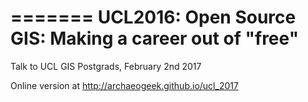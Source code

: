 =======
UCL2016: Open Source GIS: Making a career out of "free"
============

Talk to UCL GIS Postgrads, February 2nd 2017

Online version at http://archaeogeek.github.io/ucl_2017

